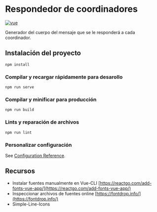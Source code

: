 # Respondedor de coordinadores

<a href="https://github.com/vuejs/vue">
  <img src="https://img.shields.io/badge/Vue--CLI-4.5.13-brightgreen.svg" alt="vue">
</a>

Generador del cuerpo del mensaje que se le responderá a cada coordinador.

## Instalación del proyecto
```
npm install
```

### Compilar y recargar rápidamente para desarollo
```
npm run serve
```

### Compilar y minificar para producción
```
npm run build
```

### Lints y reparación de archivos
```
npm run lint
```

### Personalizar configuración
See [Configuration Reference](https://cli.vuejs.org/config/).

## Recursos
- Instalar fuentes manualmente en Vue-CLI [https://reactgo.com/add-fonts-vue-app/](https://reactgo.com/add-fonts-vue-app/)
- Inspeccionar archivos de fuentes online [https://fontdrop.info/](https://fontdrop.info/)
- Simple-Line-Icons